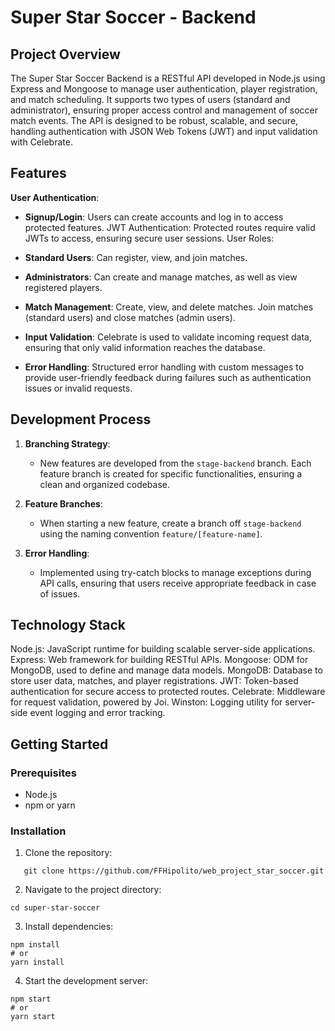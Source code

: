 # Super Star Soccer - Backend

## Project Overview

The Super Star Soccer Backend is a RESTful API developed in Node.js using Express and Mongoose to manage user authentication, player registration, and match scheduling. It supports two types of users (standard and administrator), ensuring proper access control and management of soccer match events. The API is designed to be robust, scalable, and secure, handling authentication with JSON Web Tokens (JWT) and input validation with Celebrate.

## Features

**User Authentication**:

- **Signup/Login**: Users can create accounts and log in to access protected features.
  JWT Authentication: Protected routes require valid JWTs to access, ensuring secure user sessions.
  User Roles:

- **Standard Users**: Can register, view, and join matches.

- **Administrators**: Can create and manage matches, as well as view registered players.

- **Match Management**:
  Create, view, and delete matches.
  Join matches (standard users) and close matches (admin users).

- **Input Validation**:
  Celebrate is used to validate incoming request data, ensuring that only valid information reaches the database.

- **Error Handling**:
  Structured error handling with custom messages to provide user-friendly feedback during failures such as authentication issues or invalid requests.

## Development Process

1. **Branching Strategy**:

   - New features are developed from the `stage-backend` branch. Each feature branch is created for specific functionalities, ensuring a clean and organized codebase.

2. **Feature Branches**:

   - When starting a new feature, create a branch off `stage-backend` using the naming convention `feature/[feature-name]`.

3. **Error Handling**:

   - Implemented using try-catch blocks to manage exceptions during API calls, ensuring that users receive appropriate feedback in case of issues.

## Technology Stack

Node.js: JavaScript runtime for building scalable server-side applications.
Express: Web framework for building RESTful APIs.
Mongoose: ODM for MongoDB, used to define and manage data models.
MongoDB: Database to store user data, matches, and player registrations.
JWT: Token-based authentication for secure access to protected routes.
Celebrate: Middleware for request validation, powered by Joi.
Winston: Logging utility for server-side event logging and error tracking.

## Getting Started

### Prerequisites

- Node.js
- npm or yarn

### Installation

1. Clone the repository:

```
   git clone https://github.com/FFHipolito/web_project_star_soccer.git
```

2. Navigate to the project directory:

```
cd super-star-soccer
```

3. Install dependencies:

```
npm install
# or
yarn install
```

4. Start the development server:

```
npm start
# or
yarn start
```
